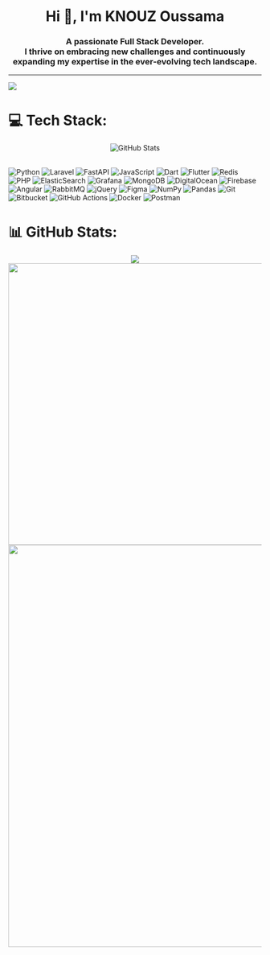 <h1 align="center">Hi 👋, I'm KNOUZ Oussama</h1>
<h3 align="center">A passionate Full Stack Developer. <br> I thrive on embracing new challenges and continuously expanding my expertise in the ever-evolving tech landscape.</h3>


---
[![](https://visitcount.itsvg.in/api?id=Osama-kn&icon=0&color=9)](https://visitcount.itsvg.in)


<!-- ## 🌐 Socials:
<div style="text-align: center;" >

[![LinkedIn](https://img.shields.io/badge/LinkedIn-%230077B5.svg?logo=linkedin&logoColor=white)](https://linkedin.com/in/oussama-knouz) [![Codepen](https://img.shields.io/badge/Codepen-000000?style=for-the-badge&logo=codepen&logoColor=white)](https://codepen.io/ycama_) 

</div> -->

# 💻 Tech Stack:

<div style="text-align: center;" >

  <img src="https://github-readme-stats.vercel.app/api/top-langs/?username=Osama-kn&theme=dark&hide_border=false&include_all_commits=true&count_private=true&layout=compact" alt="GitHub Stats" />


</div>
<br>

![Python](https://img.shields.io/badge/python-3670A0?style=for-the-badge&logo=python&logoColor=ffdd54) ![Laravel](https://img.shields.io/badge/laravel-%23FF2D20.svg?style=for-the-badge&logo=laravel&logoColor=white) ![FastAPI](https://img.shields.io/badge/FastAPI-005571?style=for-the-badge&logo=fastapi) ![JavaScript](https://img.shields.io/badge/javascript-%23323330.svg?style=for-the-badge&logo=javascript&logoColor=%23F7DF1E) ![Dart](https://img.shields.io/badge/dart-%230175C2.svg?style=for-the-badge&logo=dart&logoColor=white) ![Flutter](https://img.shields.io/badge/Flutter-%2302569B.svg?style=for-the-badge&logo=Flutter&logoColor=white) ![Redis](https://img.shields.io/badge/redis-%23DD0031.svg?style=for-the-badge&logo=redis&logoColor=white) ![PHP](https://img.shields.io/badge/php-%23777BB4.svg?style=for-the-badge&logo=php&logoColor=white) ![ElasticSearch](https://img.shields.io/badge/-ElasticSearch-005571?style=for-the-badge&logo=elasticsearch) ![Grafana](https://img.shields.io/badge/grafana-%23F46800.svg?style=for-the-badge&logo=grafana&logoColor=white) ![MongoDB](https://img.shields.io/badge/MongoDB-%234ea94b.svg?style=for-the-badge&logo=mongodb&logoColor=white) ![DigitalOcean](https://img.shields.io/badge/DigitalOcean-%230167ff.svg?style=for-the-badge&logo=digitalOcean&logoColor=white) ![Firebase](https://img.shields.io/badge/firebase-%23039BE5.svg?style=for-the-badge&logo=firebase) ![Angular](https://img.shields.io/badge/angular-%23DD0031.svg?style=for-the-badge&logo=angular&logoColor=white) ![RabbitMQ](https://img.shields.io/badge/rabbitmq-FF6600?style=for-the-badge&logo=rabbitmq&logoColor=white) ![jQuery](https://img.shields.io/badge/jquery-%230769AD.svg?style=for-the-badge&logo=jquery&logoColor=white) ![Figma](https://img.shields.io/badge/figma-%23F24E1E.svg?style=for-the-badge&logo=figma&logoColor=white) ![NumPy](https://img.shields.io/badge/numpy-%23013243.svg?style=for-the-badge&logo=numpy&logoColor=white) ![Pandas](https://img.shields.io/badge/pandas-%23150458.svg?style=for-the-badge&logo=pandas&logoColor=white) ![Git](https://img.shields.io/badge/git-%23F05033.svg?style=for-the-badge&logo=git&logoColor=white) ![Bitbucket](https://img.shields.io/badge/bitbucket-%230047B3.svg?style=for-the-badge&logo=bitbucket&logoColor=white) ![GitHub Actions](https://img.shields.io/badge/github%20actions-%232671E5.svg?style=for-the-badge&logo=githubactions&logoColor=white) ![Docker](https://img.shields.io/badge/docker-%230db7ed.svg?style=for-the-badge&logo=docker&logoColor=white) ![Postman](https://img.shields.io/badge/Postman-FF6C37?style=for-the-badge&logo=postman&logoColor=white)




# 📊 GitHub Stats:
<div align="center">
    <img src="https://github-profile-trophy.vercel.app/?username=Osama-kn&theme=chalk&column=2&row=2&margin-w=0&margin-h=1"/>
    <img Width="560" style="object-fit: stretch;" src="https://streak-stats.demolab.com?user=Osama-kn&theme=dracula&date_format=M%20j%5B%2C%20Y%5D&mode=weekly"/>
  </div>
  <div align="center">
    <img Width="800" src="https://github-profile-summary-cards.vercel.app/api/cards/profile-details?username=Osama-kn&theme=dracula">
  </div>

